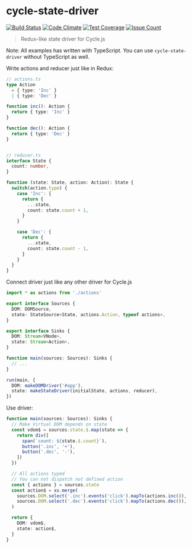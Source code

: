 # cycle-state-driver
[![Build Status](https://travis-ci.org/Nitive/cycle-state-driver.svg?branch=travis)](https://travis-ci.org/Nitive/cycle-state-driver)
[![Code Climate](https://codeclimate.com/github/Nitive/cycle-state-driver/badges/gpa.svg)](https://codeclimate.com/github/Nitive/cycle-state-driver)
[![Test Coverage](https://codeclimate.com/github/Nitive/cycle-state-driver/badges/coverage.svg)](https://codeclimate.com/github/Nitive/cycle-state-driver/coverage)
[![Issue Count](https://codeclimate.com/github/Nitive/cycle-state-driver/badges/issue_count.svg)](https://codeclimate.com/github/Nitive/cycle-state-driver)

> Redux-like state driver for Cycle.js

Note: All examples has written with TypeScript.
You can use `cycle-state-driver` without TypeScript as well.

Write actions and reducer just like in Redux:

```typescript
// actions.ts
type Action
  = { type: 'Inc' }
  | { type: 'Dec' }

function inc(): Action {
  return { type: 'Inc' }
}

function dec(): Action {
  return { type: 'Dec' }
}


// reducer.ts
interface State {
  count: number,
}

function (state: State, action: Action): State {
  switch(action.type) {
    case 'Inc': {
      return {
        ...state,
        count: state.count + 1,
      }
    }

    case 'Dec': {
      return {
        ...state,
        count: state.count - 1,
      }
    }
  }
}
```

Connect driver just like any other driver for Cycle.js

```typescript
import * as actions from './actions'

export interface Sources {
  DOM: DOMSource,
  state: StateSource<State, actions.Action, typeof actions>,
}

export interface Sinks {
  DOM: Stream<VNode>,
  state: Stream<Action>,
}

function main(sources: Sources): Sinks {
  // ...
}

run(main, {
  DOM: makeDOMDriver('#app'),
  state: makeStateDriver(initialState, actions, reducer),
})
```

Use driver:

```typescript
function main(sources: Sources): Sinks {
  // Make Virtual DOM depends on state
  const vdom$ = sources.state.$.map(state => {
    return div([
      span(`count: ${state.$.count}`),
      button('.inc', '+'),
      button('.dec', '-'),
    ])
  })

  // All actions typed
  // You can not dispatch not defined action
  const { actions } = sources.state
  const action$ = xs.merge(
    sources.DOM.select('.inc').events('click').mapTo(actions.inc()),
    sources.DOM.select('.dec').events('click').mapTo(actions.dec()),
  )

  return {
    DOM: vdom$,
    state: action$,
  }
}
```
